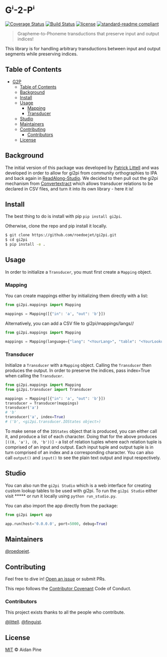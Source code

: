 # Gⁱ-2-Pⁱ

[![Coverage Status](https://coveralls.io/repos/github/roedoejet/gi2pi/badge.svg?branch=master)](https://coveralls.io/github/roedoejet/gi2pi?branch=master)
[![Build Status](https://travis-ci.org/roedoejet/gi2pi.svg?branch=master)](https://travis-ci.org/roedoejet/gi2pi)
[![license](https://img.shields.io/github/license/roedoejet/gi2pi.svg)](LICENSE)
[![standard-readme compliant](https://img.shields.io/badge/readme%20style-standard-brightgreen.svg?style=flat-square)](https://github.com/roedoejet/gi2pi)

> Grapheme-to-Phoneme transductions that preserve input and output indices!

This library is for handling arbitrary transductions between input and output segments while preserving indices.

## Table of Contents
- [G2P](#gi2pi)
  - [Table of Contents](#table-of-contents)
  - [Background](#background)
  - [Install](#install)
  - [Usage](#usage)
    - [Mapping](#mapping)
    - [Transducer](#transducer)
  - [Studio](#studio)
  - [Maintainers](#maintainers)
  - [Contributing](#contributing)
    - [Contributors](#contributors)
  - [License](#license)

## Background

The initial version of this package was developed by [Patrick Littell](https://github.com/littell) and was developed in order to allow for gi2pi from community orthographies to IPA and back again in [ReadAlong-Studio](https://github.com/dhdaines/ReadAlong-Studio). We decided to then pull out the gi2pi mechanism from [Convertextract](https://github.com/roedoejet/convertextract) which allows transducer relations to be declared in CSV files, and turn it into its own library - here it is!

## Install

The best thing to do is install with pip `pip install gi2pi`. 

Otherwise, clone the repo and pip install it locally.

```sh
$ git clone https://github.com/roedoejet/gi2pi.git
$ cd gi2pi
$ pip install -e .
```

## Usage

In order to initialize a `Transducer`, you must first create a `Mapping` object.

### Mapping

You can create mappings either by initializing them directly with a list:

```python
from gi2pi.mappings import Mapping

mappings = Mapping([{"in": 'a', "out": 'b'}])

```

Alternatively, you can add a CSV file to gi2pi/mappings/langs/<YourLang>/<YourLookupTable>

```python
from gi2pi.mappings import Mapping

mappings = Mapping(language={"lang": "<YourLang>", "table": "<YourLookupTable>"})

```

### Transducer

Initialize a `Transducer` with a `Mapping` object. Calling the `Transducer` then produces the output. In order to preserve the indices, pass index=True when calling the `Transducer`.

```python
from gi2pi.mappings import Mapping
from gi2pi.transducer import Transducer

mappings = Mapping([{"in": 'a', "out": 'b'}])
transducer = Transducer(mappings)
transducer('a')
# 'b'
transducer('a', index=True)
# ('b', <gi2pi.transducer.IOStates object>)

```

To make sense of the `IOStates` object that is produced, you can either call it, and produce a list of each character. Doing that for the above produces `[((0, 'a'), (0, 'b'))]` - a list of relation tuples where each relation tuple is comprised of an input and output. Each input tuple and output tuple is in turn comprised of an index and a corresponding character. You can also call `output()` and `input()` to see the plain text output and input respectively.

## Studio

You can also run the `gi2pi Studio` which is a web interface for creating custom lookup tables to be used with gi2pi. To run the `gi2pi Studio` either visit ***** or run it locally using `python run_studio.py`. 

You can also import the app directly from the package:

```python
from gi2pi import app

app.run(host='0.0.0.0', port=5000, debug=True)
```


## Maintainers

[@roedoejet](https://github.com/roedoejet).


## Contributing

Feel free to dive in! [Open an issue](https://github.com/roedoejet/gi2pi/issues/new) or submit PRs.

This repo follows the [Contributor Covenant](http://contributor-covenant.org/version/1/3/0/) Code of Conduct.

### Contributors

This project exists thanks to all the people who contribute. 

[@littell](https://github.com/littell).
[@finguist](https://github.com/finguist).


## License

[MIT](LICENSE) © Aidan Pine
